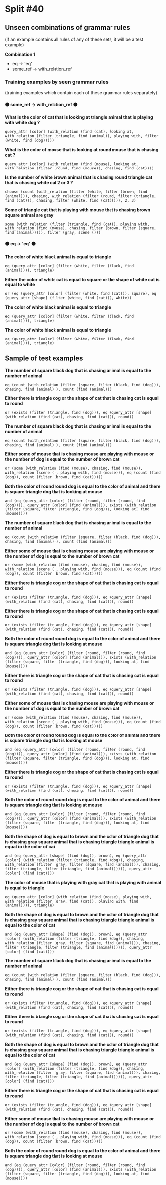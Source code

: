 # Split #40
## Unseen combinations of grammar rules
(if an example contains all rules of any of these sets, it will be a test example)

**Combination 1**
* eq -> 'eq'
* some_ref -> with_relation_ref

### Training examples by seen grammar rules
(training examples which contain each of these grammar rules separately)
#### ⚫ some_ref -> with_relation_ref ⚫
**What is the color of cat that is looking at triangle animal that is playing with white dog ?**
 ```
query_attr [color] (with_relation (find (cat), looking at, with_relation (filter (triangle, find (animal)), playing with, filter (white, find (dog)))))
```
**What is the color of mouse that is looking at round mouse that is chasing cat ?**
 ```
query_attr [color] (with_relation (find (mouse), looking at, with_relation (filter (round, find (mouse)), chasing, find (cat))))
```
**Is the number of white brown animal that is chasing round triangle cat that is chasing white cat 2 or 3 ?**
 ```
choose (count (with_relation (filter (white, filter (brown, find (animal))), chasing, with_relation (filter (round, filter (triangle, find (cat))), chasing, filter (white, find (cat))))), 2, 3)
```
**Some of triangle cat that is playing with mouse that is chasing brown square animal are gray**
 ```
some (with_relation (filter (triangle, find (cat)), playing with, with_relation (find (mouse), chasing, filter (brown, filter (square, find (animal))))), filter (gray, scene ()))
```
#### ⚫ eq -> 'eq' ⚫
**The color of white black animal is equal to triangle**
 ```
eq (query_attr [color] (filter (white, filter (black, find (animal)))), triangle)
```
**Either the color of white cat is equal to square or the shape of white cat is equal to white**
 ```
or (eq (query_attr [color] (filter (white, find (cat))), square), eq (query_attr [shape] (filter (white, find (cat))), white))
```
**The color of white black animal is equal to triangle**
 ```
eq (query_attr [color] (filter (white, filter (black, find (animal)))), triangle)
```
**The color of white black animal is equal to triangle**
 ```
eq (query_attr [color] (filter (white, filter (black, find (animal)))), triangle)
```
## Sample of test examples
**The number of square black dog that is chasing animal is equal to the number of animal**
 ```
eq (count (with_relation (filter (square, filter (black, find (dog))), chasing, find (animal))), count (find (animal)))
```
**Either there is triangle dog or the shape of cat that is chasing cat is equal to round**
 ```
or (exists (filter (triangle, find (dog))), eq (query_attr [shape] (with_relation (find (cat), chasing, find (cat))), round))
```
**The number of square black dog that is chasing animal is equal to the number of animal**
 ```
eq (count (with_relation (filter (square, filter (black, find (dog))), chasing, find (animal))), count (find (animal)))
```
**Either some of mouse that is chasing mouse are playing with mouse or the number of dog is equal to the number of brown cat**
 ```
or (some (with_relation (find (mouse), chasing, find (mouse)), with_relation (scene (), playing with, find (mouse))), eq (count (find (dog)), count (filter (brown, find (cat)))))
```
**Both the color of round round dog is equal to the color of animal and there is square triangle dog that is looking at mouse**
 ```
and (eq (query_attr [color] (filter (round, filter (round, find (dog)))), query_attr [color] (find (animal))), exists (with_relation (filter (square, filter (triangle, find (dog))), looking at, find (mouse))))
```
**The number of square black dog that is chasing animal is equal to the number of animal**
 ```
eq (count (with_relation (filter (square, filter (black, find (dog))), chasing, find (animal))), count (find (animal)))
```
**Either some of mouse that is chasing mouse are playing with mouse or the number of dog is equal to the number of brown cat**
 ```
or (some (with_relation (find (mouse), chasing, find (mouse)), with_relation (scene (), playing with, find (mouse))), eq (count (find (dog)), count (filter (brown, find (cat)))))
```
**Either there is triangle dog or the shape of cat that is chasing cat is equal to round**
 ```
or (exists (filter (triangle, find (dog))), eq (query_attr [shape] (with_relation (find (cat), chasing, find (cat))), round))
```
**Either there is triangle dog or the shape of cat that is chasing cat is equal to round**
 ```
or (exists (filter (triangle, find (dog))), eq (query_attr [shape] (with_relation (find (cat), chasing, find (cat))), round))
```
**Both the color of round round dog is equal to the color of animal and there is square triangle dog that is looking at mouse**
 ```
and (eq (query_attr [color] (filter (round, filter (round, find (dog)))), query_attr [color] (find (animal))), exists (with_relation (filter (square, filter (triangle, find (dog))), looking at, find (mouse))))
```
**Either there is triangle dog or the shape of cat that is chasing cat is equal to round**
 ```
or (exists (filter (triangle, find (dog))), eq (query_attr [shape] (with_relation (find (cat), chasing, find (cat))), round))
```
**Either some of mouse that is chasing mouse are playing with mouse or the number of dog is equal to the number of brown cat**
 ```
or (some (with_relation (find (mouse), chasing, find (mouse)), with_relation (scene (), playing with, find (mouse))), eq (count (find (dog)), count (filter (brown, find (cat)))))
```
**Both the color of round round dog is equal to the color of animal and there is square triangle dog that is looking at mouse**
 ```
and (eq (query_attr [color] (filter (round, filter (round, find (dog)))), query_attr [color] (find (animal))), exists (with_relation (filter (square, filter (triangle, find (dog))), looking at, find (mouse))))
```
**Either there is triangle dog or the shape of cat that is chasing cat is equal to round**
 ```
or (exists (filter (triangle, find (dog))), eq (query_attr [shape] (with_relation (find (cat), chasing, find (cat))), round))
```
**Both the color of round round dog is equal to the color of animal and there is square triangle dog that is looking at mouse**
 ```
and (eq (query_attr [color] (filter (round, filter (round, find (dog)))), query_attr [color] (find (animal))), exists (with_relation (filter (square, filter (triangle, find (dog))), looking at, find (mouse))))
```
**Both the shape of dog is equal to brown and the color of triangle dog that is chasing gray square animal that is chasing triangle triangle animal is equal to the color of cat**
 ```
and (eq (query_attr [shape] (find (dog)), brown), eq (query_attr [color] (with_relation (filter (triangle, find (dog)), chasing, with_relation (filter (gray, filter (square, find (animal))), chasing, filter (triangle, filter (triangle, find (animal)))))), query_attr [color] (find (cat))))
```
**The color of mouse that is playing with gray cat that is playing with animal is equal to triangle**
 ```
eq (query_attr [color] (with_relation (find (mouse), playing with, with_relation (filter (gray, find (cat)), playing with, find (animal)))), triangle)
```
**Both the shape of dog is equal to brown and the color of triangle dog that is chasing gray square animal that is chasing triangle triangle animal is equal to the color of cat**
 ```
and (eq (query_attr [shape] (find (dog)), brown), eq (query_attr [color] (with_relation (filter (triangle, find (dog)), chasing, with_relation (filter (gray, filter (square, find (animal))), chasing, filter (triangle, filter (triangle, find (animal)))))), query_attr [color] (find (cat))))
```
**The number of square black dog that is chasing animal is equal to the number of animal**
 ```
eq (count (with_relation (filter (square, filter (black, find (dog))), chasing, find (animal))), count (find (animal)))
```
**Either there is triangle dog or the shape of cat that is chasing cat is equal to round**
 ```
or (exists (filter (triangle, find (dog))), eq (query_attr [shape] (with_relation (find (cat), chasing, find (cat))), round))
```
**Either there is triangle dog or the shape of cat that is chasing cat is equal to round**
 ```
or (exists (filter (triangle, find (dog))), eq (query_attr [shape] (with_relation (find (cat), chasing, find (cat))), round))
```
**Both the shape of dog is equal to brown and the color of triangle dog that is chasing gray square animal that is chasing triangle triangle animal is equal to the color of cat**
 ```
and (eq (query_attr [shape] (find (dog)), brown), eq (query_attr [color] (with_relation (filter (triangle, find (dog)), chasing, with_relation (filter (gray, filter (square, find (animal))), chasing, filter (triangle, filter (triangle, find (animal)))))), query_attr [color] (find (cat))))
```
**Either there is triangle dog or the shape of cat that is chasing cat is equal to round**
 ```
or (exists (filter (triangle, find (dog))), eq (query_attr [shape] (with_relation (find (cat), chasing, find (cat))), round))
```
**Either some of mouse that is chasing mouse are playing with mouse or the number of dog is equal to the number of brown cat**
 ```
or (some (with_relation (find (mouse), chasing, find (mouse)), with_relation (scene (), playing with, find (mouse))), eq (count (find (dog)), count (filter (brown, find (cat)))))
```
**Both the color of round round dog is equal to the color of animal and there is square triangle dog that is looking at mouse**
 ```
and (eq (query_attr [color] (filter (round, filter (round, find (dog)))), query_attr [color] (find (animal))), exists (with_relation (filter (square, filter (triangle, find (dog))), looking at, find (mouse))))
```